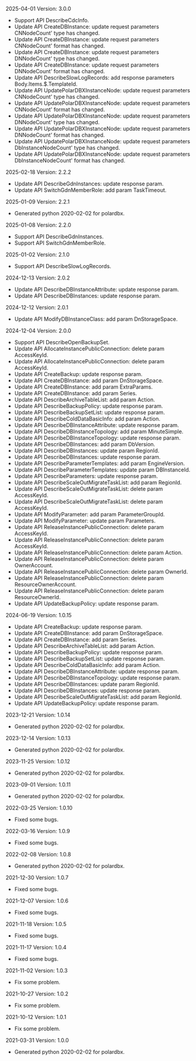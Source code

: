 2025-04-01 Version: 3.0.0
- Support API DescribeCdcInfo.
- Update API CreateDBInstance: update request parameters CNNodeCount' type has changed.
- Update API CreateDBInstance: update request parameters CNNodeCount' format has changed.
- Update API CreateDBInstance: update request parameters DNNodeCount' type has changed.
- Update API CreateDBInstance: update request parameters DNNodeCount' format has changed.
- Update API DescribeSlowLogRecords: add response parameters Body.Items.$.TemplateId.
- Update API UpdatePolarDBXInstanceNode: update request parameters CNNodeCount' type has changed.
- Update API UpdatePolarDBXInstanceNode: update request parameters CNNodeCount' format has changed.
- Update API UpdatePolarDBXInstanceNode: update request parameters DNNodeCount' type has changed.
- Update API UpdatePolarDBXInstanceNode: update request parameters DNNodeCount' format has changed.
- Update API UpdatePolarDBXInstanceNode: update request parameters DbInstanceNodeCount' type has changed.
- Update API UpdatePolarDBXInstanceNode: update request parameters DbInstanceNodeCount' format has changed.


2025-02-18 Version: 2.2.2
- Update API DescribeGdnInstances: update response param.
- Update API SwitchGdnMemberRole: add param TaskTimeout.


2025-01-09 Version: 2.2.1
- Generated python 2020-02-02 for polardbx.

2025-01-08 Version: 2.2.0
- Support API DescribeGdnInstances.
- Support API SwitchGdnMemberRole.


2025-01-02 Version: 2.1.0
- Support API DescribeSlowLogRecords.


2024-12-13 Version: 2.0.2
- Update API DescribeDBInstanceAttribute: update response param.
- Update API DescribeDBInstances: update response param.


2024-12-12 Version: 2.0.1
- Update API ModifyDBInstanceClass: add param DnStorageSpace.


2024-12-04 Version: 2.0.0
- Support API DescribeOpenBackupSet.
- Update API AllocateInstancePublicConnection: delete param AccessKeyId.
- Update API AllocateInstancePublicConnection: delete param AccessKeyId.
- Update API CreateBackup: update response param.
- Update API CreateDBInstance: add param DnStorageSpace.
- Update API CreateDBInstance: add param ExtraParams.
- Update API CreateDBInstance: add param Series.
- Update API DescribeArchiveTableList: add param Action.
- Update API DescribeBackupPolicy: update response param.
- Update API DescribeBackupSetList: update response param.
- Update API DescribeColdDataBasicInfo: add param Action.
- Update API DescribeDBInstanceAttribute: update response param.
- Update API DescribeDBInstanceTopology: add param MinuteSimple.
- Update API DescribeDBInstanceTopology: update response param.
- Update API DescribeDBInstances: add param DbVersion.
- Update API DescribeDBInstances: update param RegionId.
- Update API DescribeDBInstances: update response param.
- Update API DescribeParameterTemplates: add param EngineVersion.
- Update API DescribeParameterTemplates: update param DBInstanceId.
- Update API DescribeParameters: update response param.
- Update API DescribeScaleOutMigrateTaskList: add param RegionId.
- Update API DescribeScaleOutMigrateTaskList: delete param AccessKeyId.
- Update API DescribeScaleOutMigrateTaskList: delete param AccessKeyId.
- Update API ModifyParameter: add param ParameterGroupId.
- Update API ModifyParameter: update param Parameters.
- Update API ReleaseInstancePublicConnection: delete param AccessKeyId.
- Update API ReleaseInstancePublicConnection: delete param AccessKeyId.
- Update API ReleaseInstancePublicConnection: delete param Action.
- Update API ReleaseInstancePublicConnection: delete param OwnerAccount.
- Update API ReleaseInstancePublicConnection: delete param OwnerId.
- Update API ReleaseInstancePublicConnection: delete param ResourceOwnerAccount.
- Update API ReleaseInstancePublicConnection: delete param ResourceOwnerId.
- Update API UpdateBackupPolicy: update response param.


2024-06-19 Version: 1.0.15
- Update API CreateBackup: update response param.
- Update API CreateDBInstance: add param DnStorageSpace.
- Update API CreateDBInstance: add param Series.
- Update API DescribeArchiveTableList: add param Action.
- Update API DescribeBackupPolicy: update response param.
- Update API DescribeBackupSetList: update response param.
- Update API DescribeColdDataBasicInfo: add param Action.
- Update API DescribeDBInstanceAttribute: update response param.
- Update API DescribeDBInstanceTopology: update response param.
- Update API DescribeDBInstances: update param RegionId.
- Update API DescribeDBInstances: update response param.
- Update API DescribeScaleOutMigrateTaskList: add param RegionId.
- Update API UpdateBackupPolicy: update response param.


2023-12-21 Version: 1.0.14
- Generated python 2020-02-02 for polardbx.

2023-12-14 Version: 1.0.13
- Generated python 2020-02-02 for polardbx.

2023-11-25 Version: 1.0.12
- Generated python 2020-02-02 for polardbx.

2023-09-01 Version: 1.0.11
- Generated python 2020-02-02 for polardbx.

2022-03-25 Version: 1.0.10
- Fixed some bugs.

2022-03-16 Version: 1.0.9
- Fixed some bugs.

2022-02-08 Version: 1.0.8
- Generated python 2020-02-02 for polardbx.

2021-12-30 Version: 1.0.7
- Fixed some bugs.

2021-12-07 Version: 1.0.6
- Fixed some bugs.

2021-11-18 Version: 1.0.5
- Fixed some bugs.

2021-11-17 Version: 1.0.4
- Fixed some bugs.

2021-11-02 Version: 1.0.3
- Fix some problem.

2021-10-27 Version: 1.0.2
- Fix some problem.

2021-10-12 Version: 1.0.1
- Fix some problem.

2021-03-31 Version: 1.0.0
- Generated python 2020-02-02 for polardbx.

